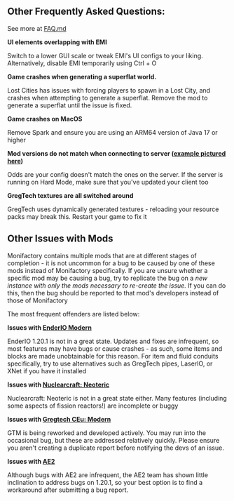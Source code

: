 ## Other Frequently Asked Questions:
See more at [FAQ.md](FAQ.md)

**UI elements overlapping with EMI**

Switch to a lower GUI scale or tweak EMI's UI configs to your liking. Alternatively, disable EMI temporarily using Ctrl + O

**Game crashes when generating a superflat world.**

Lost Cities has issues with forcing players to spawn in a Lost City, and crashes when attempting to generate a superflat. Remove the mod to generate a superflat until the issue is fixed.

**Game crashes on MacOS**

Remove Spark and ensure you are using an ARM64 version of Java 17 or higher

**Mod versions do not match when connecting to server ([example pictured here](https://imgur.com/GL1GdwW))**

Odds are your config doesn't match the ones on the server. If the server is running on Hard Mode, make sure that you've updated your client too

**GregTech textures are all switched around**

GregTech uses dynamically generated textures - reloading your resource packs may break this. Restart your game to fix it

## Other Issues with Mods
Monifactory contains multiple mods that are at different stages of completion - it is not uncommon for a bug to be caused by one of these mods instead of Monifactory specifically.
If you are unsure whether a specific mod may be causing a bug, try to replicate the bug on a *new instance with only the mods necessary to re-create the issue.* If you can do this, then the bug should be reported to that mod's developers instead of those of Monifactory

The most frequent offenders are listed below:

**Issues with [EnderIO Modern](https://github.com/Team-EnderIO/EnderIO)**

EnderIO 1.20.1 is not in a great state. Updates and fixes are infrequent, so most features may have bugs or cause crashes - as such, some items and blocks are made unobtainable for this reason.
For item and fluid conduits specifically, try to use alternatives such as GregTech pipes, LaserIO, or XNet if you have it installed

**Issues with [Nuclearcraft: Neoteric](https://github.com/igentuman/NuclearCraft-Neoteric)**

Nuclearcraft: Neoteric is not in a great state either. Many features (including some aspects of fission reactors!) are incomplete or buggy

**Issues with [Gregtech CEu: Modern](https://github.com/GregTechCEu/GregTech-Modern)**

GTM is being reworked and developed actively. You may run into the occasional bug, but these are addressed relatively quickly. Please ensure you aren't creating a duplicate report before notifying the devs of an issue.

**Issues with [AE2](https://github.com/AppliedEnergistics/Applied-Energistics-2/)**

Although bugs with AE2 are infrequent, the AE2 team has shown little inclination to address bugs on 1.20.1, so your best option is to find a workaround after submitting a bug report.
